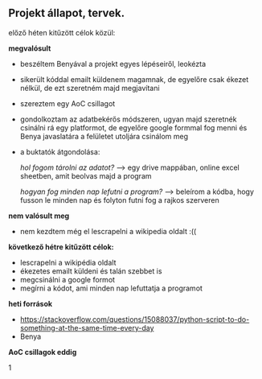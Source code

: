 ## Projekt állapot, tervek.
előző héten kitűzött célok közül:

**megvalósult**
 - beszéltem Benyával a projekt egyes lépéseiről, leokézta
 - sikerült kóddal emailt küldenem magamnak, de egyelőre csak ékezet nélkül, de ezt szeretném majd megjavítani
 - szereztem egy AoC csillagot
 - gondolkoztam az adatbekérős módszeren, ugyan majd szeretnék csinálni rá egy platformot, 
   de egyelőre google formmal fog menni és Benya javaslatára a felületet utoljára csinálom meg
 - a buktatók átgondolása:
 
    *hol fogom tárolni az adatot?*
    --> egy drive mappában, online excel sheetben, amit beolvas majd a program
    
    *hogyan fog minden nap lefutni a program?* 
    --> beleírom a kódba, hogy fusson le minden nap és folyton futni fog a rajkos szerveren
    
**nem valósult meg** 
- nem kezdtem még el lescrapelni a wikipedia oldalt :((

**következő hétre kitűzött célok:**
- lescrapelni a wikipédia oldalt
- ékezetes emailt küldeni és talán szebbet is
- megcsinálni a google formot
- megírni a kódot, ami minden nap lefuttatja a programot

**heti források**
- https://stackoverflow.com/questions/15088037/python-script-to-do-something-at-the-same-time-every-day
- Benya

**AoC csillagok eddig**

1
